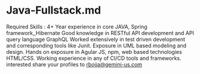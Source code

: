 # Java-Fullstack.md
Required Skills : 
4+ Year experience in core JAVA, Spring framework,,Hibernate 
Good knowledge in RESTful API development and API query language GraphQL
Worked extensively in test driven development and corresponding tools like Junit. 
Exposure in UML based modeling and design. 
Hands on exposure in Agular JS, npm, web based technologies HTML/CSS.
Working experience in any of CI/CD tools and frameworks.
interested share your profiles  to rbojja@gemini-us.com
